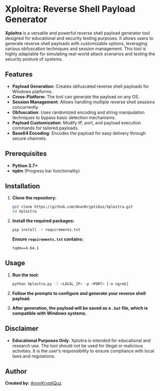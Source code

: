 # Xploitra: Reverse Shell Payload Generator

**Xploitra** is a versatile and powerful reverse shell payload generator tool designed for educational and security testing purposes. It allows users to generate reverse shell payloads with customizable options, leveraging various obfuscation techniques and session management. This tool is highly adaptable for simulating real-world attack scenarios and testing the security posture of systems.

## **Features**

- **Payload Generation**: Creates obfuscated reverse shell payloads for Windows platforms.
- **Cross-Platform**: The tool can generate the payload on any OS.
- **Session Management**: Allows handling multiple reverse shell sessions concurrently.
- **Obfuscation**: Uses randomized encoding and string manipulation techniques to bypass basic detection mechanisms.
- **Payload Customization**: Modify IP, port, and payload execution commands for tailored payloads.
- **Base64 Encoding**: Encodes the payload for easy delivery through secure channels.

## **Prerequisites**

- **Python 3.7+**
- **tqdm** (Progress bar functionality)

## **Installation**

1. **Clone the repository:**

   ```bash
   git clone https://github.com/AnonKryptiQuz/Xploitra.git
   cd Xploitra
   ```

2. **Install the required packages:**

   ```bash
   pip install -r requirements.txt
   ```

   **Ensure `requirements.txt` contains:**

   ```text
   tqdm==4.64.1
   ```

## **Usage**

1. **Run the tool:**

   ```bash
   python Xploitra.py -l <LOCAL_IP> -p <PORT> [-n ngrok]
   ```

2. **Follow the prompts to configure and generate your reverse shell payload.**

3. **After generation, the payload will be saved as a `.bat` file, which is compatible with Windows systems.**

## **Disclaimer**

- **Educational Purposes Only**: Xploitra is intended for educational and research use. The tool should not be used for illegal or malicious activities. It is the user’s responsibility to ensure compliance with local laws and regulations.

## **Author**

**Created by:** [AnonKryptiQuz](https://AnonKryptiQuz.github.io/)
